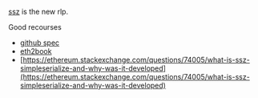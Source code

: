 [ssz](https://ethereum.org/en/developers/docs/data-structures-and-encoding/ssz/) is the new rlp.


Good recourses

- [github spec](https://github.com/ethereum/consensus-specs/blob/dev/ssz/simple-serialize.md)
- [eth2book](https://eth2book.info/altair/part2/building_blocks/ssz)
- [https://ethereum.stackexchange.com/questions/74005/what-is-ssz-simpleserialize-and-why-was-it-developed](https://ethereum.stackexchange.com/questions/74005/what-is-ssz-simpleserialize-and-why-was-it-developed)

